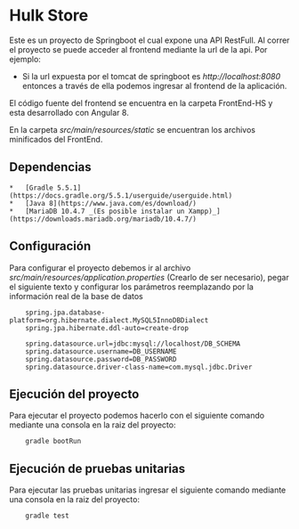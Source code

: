 # Hulk Store

Este es un proyecto de Springboot el cual expone una API RestFull.
Al correr el proyecto se puede acceder al frontend mediante la url de la api.
Por ejemplo:
 - Si la url expuesta por el tomcat de springboot es _http://localhost:8080_ entonces a través de ella podemos ingresar 
    al frontend de la aplicación.


El código fuente del frontend se encuentra en la carpeta FrontEnd-HS y esta desarrollado con Angular 8.

En la carpeta _src/main/resources/static_ se encuentran los archivos minificados del FrontEnd.

## Dependencias

    *   [Gradle 5.5.1](https://docs.gradle.org/5.5.1/userguide/userguide.html)    
    *   [Java 8](https://www.java.com/es/download/)
    *   [MariaDB 10.4.7 _(Es posible instalar un Xampp)_](https://downloads.mariadb.org/mariadb/10.4.7/)

## Configuración

Para configurar el proyecto debemos ir al archivo _src/main/resources/application.properties_ (Crearlo de ser necesario), 
pegar el siguiente texto y configurar los parámetros reemplazando por la información real de la base de datos

````
    spring.jpa.database-platform=org.hibernate.dialect.MySQL5InnoDBDialect
    spring.jpa.hibernate.ddl-auto=create-drop
    
    spring.datasource.url=jdbc:mysql://localhost/DB_SCHEMA
    spring.datasource.username=DB_USERNAME
    spring.datasource.password=DB_PASSWORD
    spring.datasource.driver-class-name=com.mysql.jdbc.Driver
````


## Ejecución del proyecto

Para ejecutar el proyecto podemos hacerlo con el siguiente comando mediante una consola en la raiz del proyecto:
````
    gradle bootRun
````

## Ejecución de pruebas unitarias

Para ejecutar las pruebas unitarias ingresar el siguiente comando mediante una consola en la raiz del proyecto:
````
    gradle test
````


